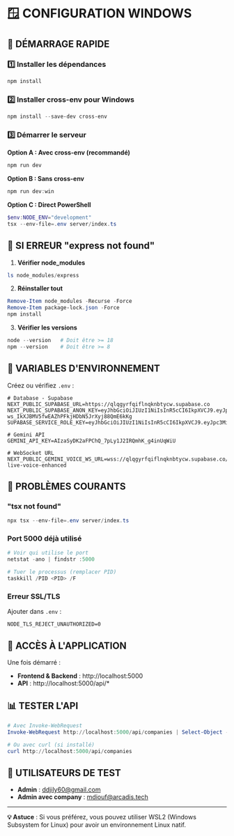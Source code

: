 # 🪟 CONFIGURATION WINDOWS

## 🚀 DÉMARRAGE RAPIDE

### 1️⃣ **Installer les dépendances**
```powershell
npm install
```

### 2️⃣ **Installer cross-env pour Windows**
```powershell
npm install --save-dev cross-env
```

### 3️⃣ **Démarrer le serveur**

**Option A : Avec cross-env (recommandé)**
```powershell
npm run dev
```

**Option B : Sans cross-env**
```powershell
npm run dev:win
```

**Option C : Direct PowerShell**
```powershell
$env:NODE_ENV="development"
tsx --env-file=.env server/index.ts
```

## 🔧 SI ERREUR "express not found"

1. **Vérifier node_modules**
```powershell
ls node_modules/express
```

2. **Réinstaller tout**
```powershell
Remove-Item node_modules -Recurse -Force
Remove-Item package-lock.json -Force
npm install
```

3. **Vérifier les versions**
```powershell
node --version   # Doit être >= 18
npm --version    # Doit être >= 8
```

## 📝 VARIABLES D'ENVIRONNEMENT

Créez ou vérifiez `.env` :
```env
# Database - Supabase
NEXT_PUBLIC_SUPABASE_URL=https://qlqgyrfqiflnqknbtycw.supabase.co
NEXT_PUBLIC_SUPABASE_ANON_KEY=eyJhbGciOiJIUzI1NiIsInR5cCI6IkpXVCJ9.eyJpc3MiOiJzdXBhYmFzZSIsInJlZiI6InFscWd5cmZxaWZsbnFrbmJ0eWN3Iiwicm9sZSI6ImFub24iLCJpYXQiOjE3MzE1NzkwNTAsImV4cCI6MjA0NzE1NTA1MH0.xE-ws_IkXJBMV5fwEAZhPFkjHDbN5JrXyj88QmE6kKg
SUPABASE_SERVICE_ROLE_KEY=eyJhbGciOiJIUzI1NiIsInR5cCI6IkpXVCJ9.eyJpc3MiOiJzdXBhYmFzZSIsInJlZiI6InFscWd5cmZxaWZsbnFrbmJ0eWN3Iiwicm9sZSI6InNlcnZpY2Vfcm9sZSIsImlhdCI6MTc1MDEwMjQ1MSwiZXhwIjoyMDY1Njc4NDUxfQ.hjJN_YGXtGETh6ks2mAJ0wmwYDcATrTJCihG1aV8ppc

# Gemini API
GEMINI_API_KEY=AIzaSyDK2aFPChQ_7pLy1J2IRQmhK_g4inUqWiU

# WebSocket URL
NEXT_PUBLIC_GEMINI_VOICE_WS_URL=wss://qlqgyrfqiflnqknbtycw.supabase.co/functions/v1/gemini-live-voice-enhanced
```

## 🚨 PROBLÈMES COURANTS

### "tsx not found"
```powershell
npx tsx --env-file=.env server/index.ts
```

### Port 5000 déjà utilisé
```powershell
# Voir qui utilise le port
netstat -ano | findstr :5000

# Tuer le processus (remplacer PID)
taskkill /PID <PID> /F
```

### Erreur SSL/TLS
Ajouter dans `.env` :
```env
NODE_TLS_REJECT_UNAUTHORIZED=0
```

## 🎯 ACCÈS À L'APPLICATION

Une fois démarré :
- **Frontend & Backend** : http://localhost:5000
- **API** : http://localhost:5000/api/*

## 📊 TESTER L'API

```powershell
# Avec Invoke-WebRequest
Invoke-WebRequest http://localhost:5000/api/companies | Select-Object -ExpandProperty Content | ConvertFrom-Json

# Ou avec curl (si installé)
curl http://localhost:5000/api/companies
```

## 🔐 UTILISATEURS DE TEST

- **Admin** : ddjily60@gmail.com
- **Admin avec company** : mdiouf@arcadis.tech

---

**💡 Astuce** : Si vous préférez, vous pouvez utiliser WSL2 (Windows Subsystem for Linux) pour avoir un environnement Linux natif.
